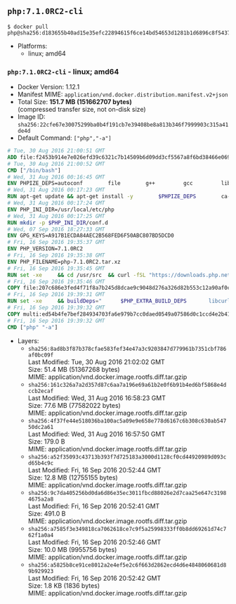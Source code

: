 ## `php:7.1.0RC2-cli`

```console
$ docker pull php@sha256:d183655b40ad15e35efc22894615f6ce14bd54653d1281b1d6896c8f5437fcde
```

-	Platforms:
	-	linux; amd64

### `php:7.1.0RC2-cli` - linux; amd64

-	Docker Version: 1.12.1
-	Manifest MIME: `application/vnd.docker.distribution.manifest.v2+json`
-	Total Size: **151.7 MB (151662707 bytes)**  
	(compressed transfer size, not on-disk size)
-	Image ID: `sha256:22cfe67e30075299ba0b4f191cb7e39408be8a813b346f7999903c315a41de4d`
-	Default Command: `["php","-a"]`

```dockerfile
# Tue, 30 Aug 2016 21:00:51 GMT
ADD file:f2453b914e7e026efd39c6321c7b14509b6d09dd3cf5567a8f6bd38466e06954 in / 
# Tue, 30 Aug 2016 21:00:52 GMT
CMD ["/bin/bash"]
# Wed, 31 Aug 2016 00:16:45 GMT
ENV PHPIZE_DEPS=autoconf 		file 		g++ 		gcc 		libc-dev 		make 		pkg-config 		re2c
# Wed, 31 Aug 2016 00:17:23 GMT
RUN apt-get update && apt-get install -y 		$PHPIZE_DEPS 		ca-certificates 		curl 		libedit2 		libsqlite3-0 		libxml2 		xz-utils 	--no-install-recommends && rm -r /var/lib/apt/lists/*
# Wed, 31 Aug 2016 00:17:24 GMT
ENV PHP_INI_DIR=/usr/local/etc/php
# Wed, 31 Aug 2016 00:17:25 GMT
RUN mkdir -p $PHP_INI_DIR/conf.d
# Wed, 07 Sep 2016 18:27:33 GMT
ENV GPG_KEYS=A917B1ECDA84AEC2B568FED6F50ABC807BD5DCD0
# Fri, 16 Sep 2016 19:35:37 GMT
ENV PHP_VERSION=7.1.0RC2
# Fri, 16 Sep 2016 19:35:38 GMT
ENV PHP_FILENAME=php-7.1.0RC2.tar.xz
# Fri, 16 Sep 2016 19:35:45 GMT
RUN set -xe 	&& cd /usr/src 	&& curl -fSL "https://downloads.php.net/~davey/$PHP_FILENAME" -o php.tar.xz 	&& curl -fSL "https://downloads.php.net/~davey/$PHP_FILENAME.asc" -o php.tar.xz.asc 	&& export GNUPGHOME="$(mktemp -d)" 	&& for key in $GPG_KEYS; do 		gpg --keyserver ha.pool.sks-keyservers.net --recv-keys "$key"; 	done 	&& gpg --batch --verify php.tar.xz.asc php.tar.xz 	&& rm -r "$GNUPGHOME"
# Fri, 16 Sep 2016 19:35:46 GMT
COPY file:207c686e3fed4f71f8a7b245d8dcae9c9048d276a326d82b553c12a90af0c0ca in /usr/local/bin/ 
# Fri, 16 Sep 2016 19:39:31 GMT
RUN set -xe 	&& buildDeps=" 		$PHP_EXTRA_BUILD_DEPS 		libcurl4-openssl-dev 		libedit-dev 		libsqlite3-dev 		libssl-dev 		libxml2-dev 	" 	&& apt-get update && apt-get install -y $buildDeps --no-install-recommends && rm -rf /var/lib/apt/lists/* 		&& docker-php-source extract 	&& cd /usr/src/php 	&& ./configure 		--with-config-file-path="$PHP_INI_DIR" 		--with-config-file-scan-dir="$PHP_INI_DIR/conf.d" 				--disable-cgi 				--enable-ftp 		--enable-mbstring 		--enable-mysqlnd 				--with-curl 		--with-libedit 		--with-openssl 		--with-zlib 				$PHP_EXTRA_CONFIGURE_ARGS 	&& make -j"$(nproc)" 	&& make install 	&& { find /usr/local/bin /usr/local/sbin -type f -executable -exec strip --strip-all '{}' + || true; } 	&& make clean 	&& docker-php-source delete 		&& apt-get purge -y --auto-remove -o APT::AutoRemove::RecommendsImportant=false $buildDeps
# Fri, 16 Sep 2016 19:39:32 GMT
COPY multi:ed54b4fe7bef284934703fa6e979b7cc0daed0549a07586d0c1ccd4e2b41884a in /usr/local/bin/ 
# Fri, 16 Sep 2016 19:39:32 GMT
CMD ["php" "-a"]
```

-	Layers:
	-	`sha256:8ad8b3f87b378cfae583fef34e47a3c9203847d779961b7351cbf786af0bc09f`  
		Last Modified: Tue, 30 Aug 2016 21:02:02 GMT  
		Size: 51.4 MB (51367268 bytes)  
		MIME: application/vnd.docker.image.rootfs.diff.tar.gzip
	-	`sha256:161c326a7a2d357d87c6aa7a196e69a61b2e0f6b91b4ed6bf5868e4dccb2ecaf`  
		Last Modified: Wed, 31 Aug 2016 16:58:23 GMT  
		Size: 77.6 MB (77582022 bytes)  
		MIME: application/vnd.docker.image.rootfs.diff.tar.gzip
	-	`sha256:4f37fe44e518036ba100ac5a09e9e658e778d6167c6b308c630ab54750dc2a61`  
		Last Modified: Wed, 31 Aug 2016 16:57:50 GMT  
		Size: 179.0 B  
		MIME: application/vnd.docker.image.rootfs.diff.tar.gzip
	-	`sha256:a52f35093c43713b393f7d725183a3000d1128cf0cd44920989d093cd65b4c9c`  
		Last Modified: Fri, 16 Sep 2016 20:52:44 GMT  
		Size: 12.8 MB (12755155 bytes)  
		MIME: application/vnd.docker.image.rootfs.diff.tar.gzip
	-	`sha256:9c7da405256bd0da6d86e35ec3011fbcd88026e2d7caa25e647c31984675a2a8`  
		Last Modified: Fri, 16 Sep 2016 20:52:41 GMT  
		Size: 491.0 B  
		MIME: application/vnd.docker.image.rootfs.diff.tar.gzip
	-	`sha256:a7585f3e349818ca7062618ce7c9f5a25998333ff0b8dd69261d74c762f1a0a4`  
		Last Modified: Fri, 16 Sep 2016 20:52:46 GMT  
		Size: 10.0 MB (9955756 bytes)  
		MIME: application/vnd.docker.image.rootfs.diff.tar.gzip
	-	`sha256:a5825b8ce91ce8012a2e4ef5e2c6f663d2862ecd4d6e4848060681d89b929923`  
		Last Modified: Fri, 16 Sep 2016 20:52:42 GMT  
		Size: 1.8 KB (1836 bytes)  
		MIME: application/vnd.docker.image.rootfs.diff.tar.gzip
